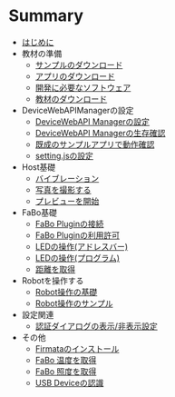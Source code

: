 # Summary

* [はじめに](README.md)
* 教材の準備
  * [サンプルのダウンロード](sample.md)
  * [アプリのダウンロード](app.md)
  * [開発に必要なソフトウェア](pc.md)
  * [教材のダウンロード](docs.md)
* DeviceWebAPIManagerの設定
  * [DeviceWebAPI Managerの設定](manager.md)
  * [DeviceWebAPI Managerの生存確認](available.md)
  * [既成のサンプルアプリで動作確認](webapp.md)
  * [setting.jsの設定](setting.md)
* Host基礎
  * [バイブレーション](host_vibration.md)
  * [写真を撮影する](host_takepic.md)
  * [プレビューを開始](host_preview.md)
* FaBo基礎
  * [FaBo Pluginの接続](fabo.md)
  * [FaBo Pluginの利用許可](permission.md)
  * [LEDの操作\(アドレスバー\)](fabo_led1.md)
  * [LEDの操作\(プログラム\)](fabo_led2.md)
  * [距離を取得](fabo_distance.md)
* Robotを操作する
  * [Robot操作の基礎](robot_basic.md)
  * [Robot操作のサンプル](robot_sample.md)
* 設定関連
  * [認証ダイアログの表示/非表示設定](oauth.md)
* その他
  * [Firmataのインストール](firmata.md)
  * [FaBo 温度を取得](fabo_temperature.md)
  * [FaBo 照度を取得](light.md)
  * [USB Deviceの認識](usbdevice.md)
